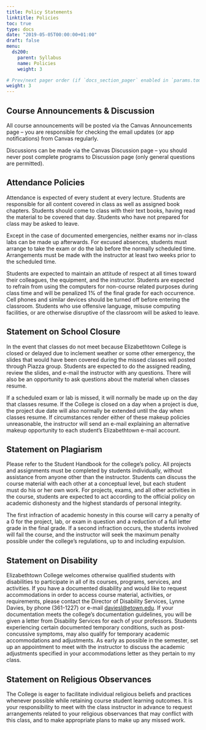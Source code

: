 ```yaml
---
title: Policy Statements
linktitle: Policies
toc: true
type: docs
date: "2019-05-05T00:00:00+01:00"
draft: false
menu:
  ds200:
    parent: Syllabus
    name: Policies
    weight: 3

# Prev/next pager order (if `docs_section_pager` enabled in `params.toml`)
weight: 3
---
```


## Course Announcements & Discussion

All course announcements will be posted via the Canvas Announcements page – you are responsible for checking the email updates (or app notifications) from Canvas regularly.

Discussions can be made via the Canvas Discussion page – you should never post complete programs to Discussion page (only general questions are permitted).

## Attendance Policies

Attendance is expected of every student at every lecture.  Students are responsible for all content covered in class as well as assigned book chapters.  Students should come to class with their text books, having read the material to be covered that day.  Students who have not prepared for class may be asked to leave.

Except in the case of documented emergencies, neither exams nor in-class labs can be made up afterwards.  For excused absences, students must arrange to take the exam or do the lab before the normally scheduled time.  Arrangements must be made with the instructor at least two weeks prior to the scheduled time.

Students are expected to maintain an attitude of respect at all times toward their colleagues, the equipment, and the instructor.  Students are expected to refrain from using the computers for non-course related purposes during class time and will be penalized 1% of the final grade for each occurrence.  Cell phones and similar devices should be turned off before entering the classroom.  Students who use offensive language, misuse computing facilities, or are otherwise disruptive of the classroom will be asked to leave.

## Statement on School Closure

In the event that classes do not meet because Elizabethtown College is closed or delayed due to inclement weather or some other emergency, the slides that would have been covered during the missed classes will posted through Piazza group.  Students are expected to do the assigned reading, review the slides, and e-mail the instructor with any questions.  There will also be an opportunity to ask questions about the material when classes resume.

If a scheduled exam or lab is missed, it will normally be made up on the day that classes resume.  If the College is closed on a day when a project is due, the project due date will also normally be extended until the day when classes resume.  If circumstances render either of these makeup policies unreasonable, the instructor will send an e-mail explaining an alternative makeup opportunity to each student’s Elizabethtown e-mail account.

## Statement on Plagiarism

Please refer to the Student Handbook for the college’s policy.  All projects and assignments must be completed by students individually, without assistance from anyone other than the instructor.  Students can discuss the course material with each other at a conceptual level, but each student must do his or her own work.  For projects, exams, and all other activities in the course, students are expected to act according to the official policy on academic dishonesty and the highest standards of personal integrity.

The first infraction of academic honesty in this course will carry a penalty of a 0 for the project, lab, or exam in question and a reduction of a full letter grade in the final grade.  If a second infraction occurs, the students involved will fail the course, and the instructor will seek the maximum penalty possible under the college’s regulations, up to and including expulsion.

## Statement on Disability

Elizabethtown College welcomes otherwise qualified students with disabilities to participate in all of its courses, programs, services, and activities. If you have a documented disability and would like to request accommodations in order to access course material, activities, or requirements, please contact the Director of Disability Services, Lynne Davies, by phone (361-1227) or e-mail daviesl@etown.edu. If your documentation meets the college’s documentation guidelines, you will be given a letter from Disability Services for each of your professors.  Students experiencing certain documented temporary conditions, such as post-concussive symptoms, may also qualify for temporary academic accommodations and adjustments. As early as possible in the semester, set up an appointment to meet with the instructor to discuss the academic adjustments specified in your accommodations letter as they pertain to my class.

## Statement on Religious Observances

The College is eager to facilitate individual religious beliefs and practices whenever possible while retaining course student learning outcomes. It is your responsibility to meet with the class instructor in advance to request arrangements related to your religious observances that may conflict with this class, and to make appropriate plans to make up any missed work.

